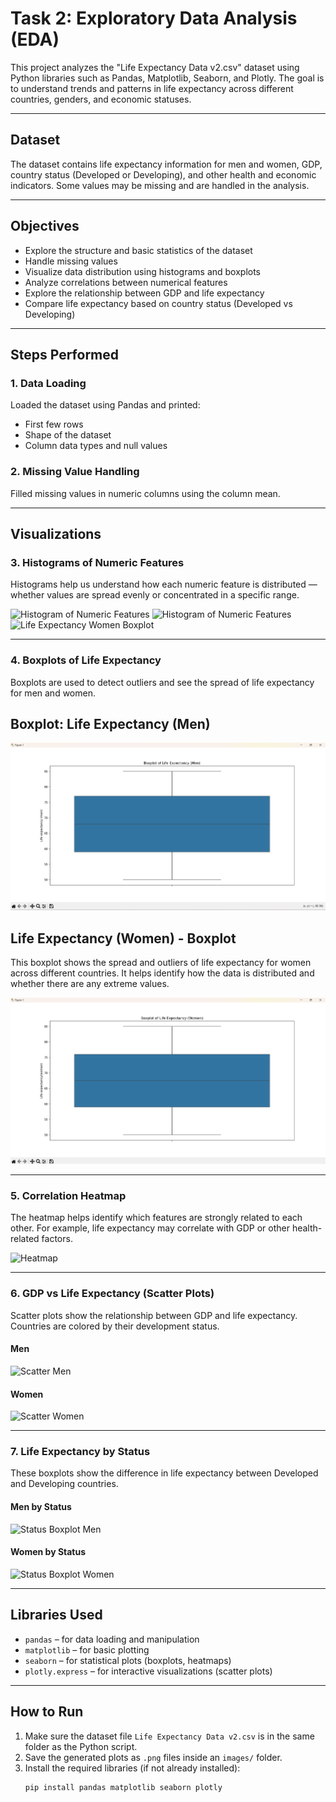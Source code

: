 # Task 2: Exploratory Data Analysis (EDA)


This project analyzes the "Life Expectancy Data v2.csv" dataset using Python libraries such as Pandas, Matplotlib, Seaborn, and Plotly. The goal is to understand trends and patterns in life expectancy across different countries, genders, and economic statuses.

---

## Dataset

The dataset contains life expectancy information for men and women, GDP, country status (Developed or Developing), and other health and economic indicators. Some values may be missing and are handled in the analysis.

---

## Objectives

- Explore the structure and basic statistics of the dataset
- Handle missing values
- Visualize data distribution using histograms and boxplots
- Analyze correlations between numerical features
- Explore the relationship between GDP and life expectancy
- Compare life expectancy based on country status (Developed vs Developing)

---

## Steps Performed

### 1. Data Loading

Loaded the dataset using Pandas and printed:
- First few rows
- Shape of the dataset
- Column data types and null values

### 2. Missing Value Handling

Filled missing values in numeric columns using the column mean.

---

## Visualizations

### 3. Histograms of Numeric Features

Histograms help us understand how each numeric feature is distributed — whether values are spread evenly or concentrated in a specific range.

![Histogram of Numeric Features](images/histogram_numeric_features.png)
![Histogram of Numeric Features](images/histogram_numeric_features.png)
![Life Expectancy Women Boxplot](images/boxplot_life_expectancy_women.png)



---

### 4. Boxplots of Life Expectancy

Boxplots are used to detect outliers and see the spread of life expectancy for men and women.


## Boxplot: Life Expectancy (Men)



![Boxplot: Life Expectancy (Men)](images/Boxplot_LE_MEN.png)



## Life Expectancy (Women) - Boxplot

This boxplot shows the spread and outliers of life expectancy for women across different countries. It helps identify how the data is distributed and whether there are any extreme values.

![Life Expectancy Women](images/BoxPLot_LE_Women.png)

---

### 5. Correlation Heatmap

The heatmap helps identify which features are strongly related to each other. For example, life expectancy may correlate with GDP or other health-related factors.

![Heatmap](images/heatmap.png)

---

### 6. GDP vs Life Expectancy (Scatter Plots)

Scatter plots show the relationship between GDP and life expectancy. Countries are colored by their development status.

#### Men
![Scatter Men](images/scatter_men.png)

#### Women
![Scatter Women](images/scatter_women.png)

---

### 7. Life Expectancy by Status

These boxplots show the difference in life expectancy between Developed and Developing countries.

#### Men by Status
![Status Boxplot Men](images/status_boxplot_men.png)

#### Women by Status
![Status Boxplot Women](images/status_boxplot_women.png)

---

## Libraries Used

- `pandas` – for data loading and manipulation
- `matplotlib` – for basic plotting
- `seaborn` – for statistical plots (boxplots, heatmaps)
- `plotly.express` – for interactive visualizations (scatter plots)

---

## How to Run

1. Make sure the dataset file `Life Expectancy Data v2.csv` is in the same folder as the Python script.
2. Save the generated plots as `.png` files inside an `images/` folder.
3. Install the required libraries (if not already installed):
   ```bash
   pip install pandas matplotlib seaborn plotly

